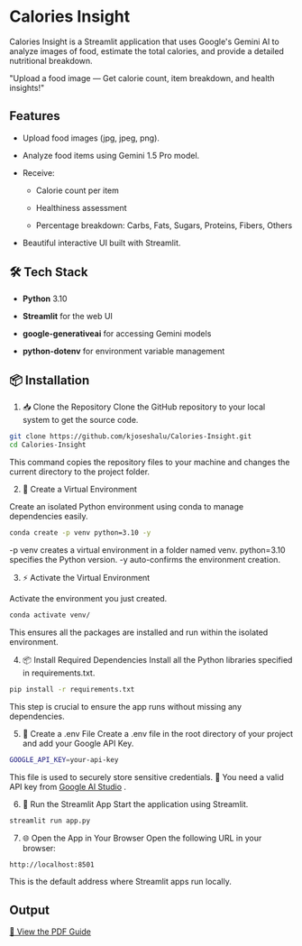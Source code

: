
# Calories Insight

Calories Insight is a Streamlit application that uses Google's Gemini AI to analyze images of food, estimate the total calories, and provide a detailed nutritional breakdown.

"Upload a food image — Get calorie count, item breakdown, and health insights!"




## Features

- Upload food images (jpg, jpeg, png).

- Analyze food items using Gemini 1.5 Pro model.

- Receive:

    - Calorie count per item

    - Healthiness assessment

    - Percentage breakdown: Carbs, Fats, Sugars, Proteins, Fibers, Others

- Beautiful interactive UI built with Streamlit.


## 🛠️ Tech Stack

- **Python** 3.10

- **Streamlit** for the web UI

- **google-generativeai** for accessing Gemini models

- **python-dotenv** for environment variable management


## 📦 Installation

1. 📥 Clone the Repository
Clone the GitHub repository to your local system to get the source code.

```sh
git clone https://github.com/kjoseshalu/Calories-Insight.git
cd Calories-Insight

```

This command copies the repository files to your machine and changes the current directory to the project folder.

2. 🐍 Create a Virtual Environment

Create an isolated Python environment using conda to manage dependencies easily.
```sh
conda create -p venv python=3.10 -y
```
-p venv creates a virtual environment in a folder named venv.
python=3.10 specifies the Python version.
-y auto-confirms the environment creation.

3. ⚡ Activate the Virtual Environment

Activate the environment you just created.
```sh
conda activate venv/
```
This ensures all the packages are installed and run within the isolated environment.

4. 📦 Install Required Dependencies
Install all the Python libraries specified in requirements.txt.
```sh
pip install -r requirements.txt
```
This step is crucial to ensure the app runs without missing any dependencies.

5. 🔐 Create a .env File
Create a .env file in the root directory of your project and add your Google API Key.
```sh
GOOGLE_API_KEY=your-api-key

```
This file is used to securely store sensitive credentials.
🔑 You need a valid API key from [Google AI Studio](https://makersuite.google.com/) .

6. 🚀 Run the Streamlit App
Start the application using Streamlit.

```sh
streamlit run app.py
```
7. 🌐 Open the App in Your Browser
Open the following URL in your browser:
```sh
http://localhost:8501
```
This is the default address where Streamlit apps run locally.

    
## Output

[📄 View the PDF Guide](https://github.com/kjoseshalu/Calories-Insight/blob/main/Calories-%20Insight-Ouptut.pdf)



